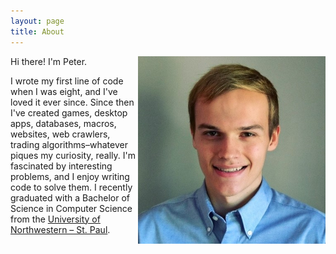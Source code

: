 ```yaml
---
layout: page
title: About
---
```


<img src="/public/images/profile.jpg" width="300" align="right">

Hi there! I'm Peter.

I wrote my first line of code when I was eight, and I've loved it ever since. Since then I've created games, desktop apps, databases, macros, websites, web crawlers, trading algorithms–whatever piques my curiosity, really. I'm fascinated by interesting problems, and I enjoy writing code to solve them. I recently graduated with a Bachelor of Science in Computer Science from the [University of Northwestern – St. Paul](https://unwsp.edu/).
